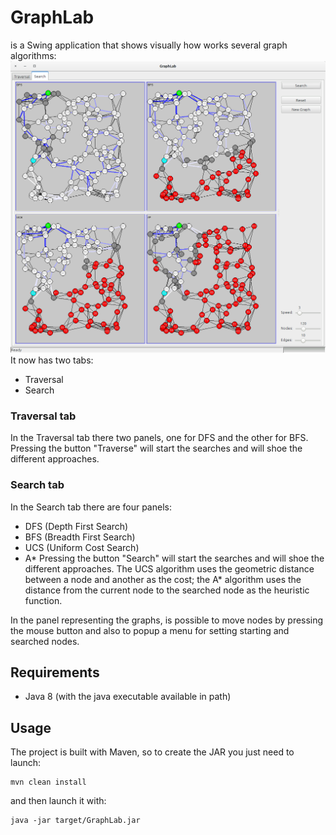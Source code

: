 # GraphLab
is a Swing application that shows visually how works several graph algorithms:
![Graphlab screenshot](https://raw.githubusercontent.com/andreaiacono/andreaiacono.github.io/master/img/graphlab.png)
It now has two tabs: 
* Traversal
* Search

### Traversal tab
In the Traversal tab there two panels, one for DFS and the other for BFS. Pressing the button "Traverse" will start the searches and will shoe the different approaches.

### Search tab
In the Search tab there are four panels:
* DFS (Depth First Search)
* BFS (Breadth First Search)
* UCS (Uniform Cost Search)
* A*
Pressing the button "Search" will start the searches and will shoe the different approaches.
The UCS algorithm uses the geometric distance between a node and another as the cost; the A* algorithm uses the distance from the current node to the searched node as the heuristic function. 

In the panel representing the graphs, is possible to move nodes by pressing the mouse button and also to popup a menu for setting starting and searched nodes.

## Requirements

* Java 8 (with the java executable available in path)

## Usage
The project is built with Maven, so to create the JAR you just need to launch:

    mvn clean install
    
and then launch it with:
 
    java -jar target/GraphLab.jar